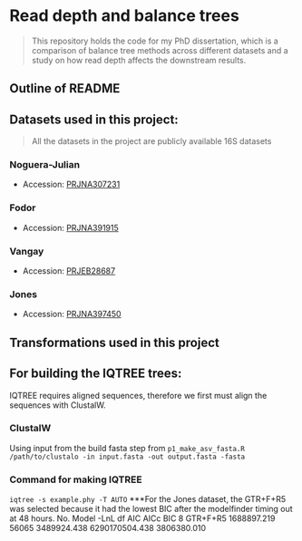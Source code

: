 # Read depth and balance trees

> This repository holds the code for my PhD dissertation, which is a comparison of balance tree methods across different datasets and a study on how read depth affects the downstream results.

## Outline of README


## Datasets used in this project:
> All the datasets in the project are publicly available 16S datasets
### Noguera-Julian
  - Accession: [PRJNA307231](https://www.ncbi.nlm.nih.gov/bioproject/PRJNA307231)
### Fodor 
  - Accession: [PRJNA391915](https://www.ncbi.nlm.nih.gov/bioproject/PRJNA391915)
### Vangay
  - Accession: [PRJEB28687](https://www.ncbi.nlm.nih.gov/bioproject/PRJEB28687)
### Jones
  - Accession: [PRJNA397450](https://www.ebi.ac.uk/ena/browser/view/PRJNA397450)

## Transformations used in this project

## For building the IQTREE trees:
  IQTREE requires aligned sequences, therefore we first must align the sequences with ClustalW.
### ClustalW
  Using input from the build fasta step from `p1_make_asv_fasta.R`
`/path/to/clustalo -in input.fasta -out output.fasta -fasta`

### Command for making IQTREE
`iqtree -s example.phy -T AUTO`
***For the Jones dataset, the GTR+F+R5 was selected because it had the lowest BIC after the modelfinder timing out at 48 hours.
 No. 	Model         	-LnL         	df  AIC          	AICc       	 BIC
8	GTR+F+R5      	1688897.219	56065 3489924.438	6290170504.438	3806380.010


   
   